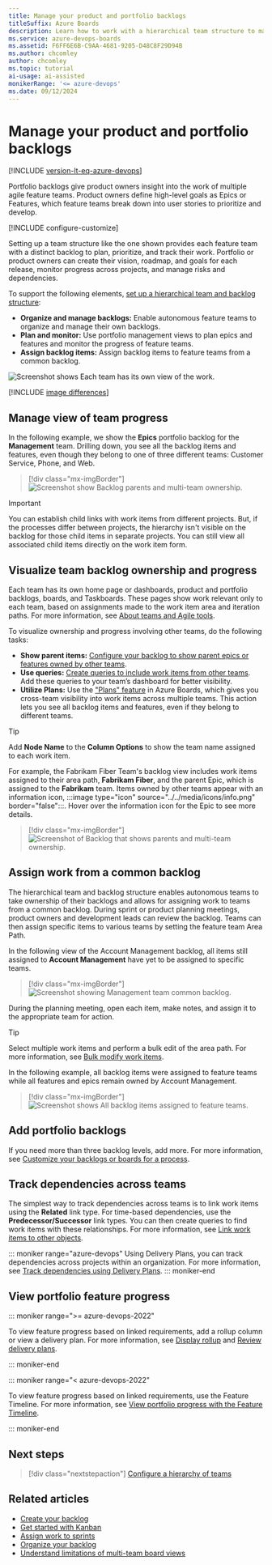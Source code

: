 ```yaml
---
title: Manage your product and portfolio backlogs
titleSuffix: Azure Boards
description: Learn how to work with a hierarchical team structure to manage product and portfolio backlogs and to track progress across teams.
ms.service: azure-devops-boards
ms.assetid: F6FF6E6B-C9AA-4681-9205-D48C8F29D94B  
ms.author: chcomley
author: chcomley
ms.topic: tutorial
ai-usage: ai-assisted
monikerRange: '<= azure-devops'
ms.date: 09/12/2024
---
```


# Manage your product and portfolio backlogs 

[!INCLUDE [version-lt-eq-azure-devops](../../includes/version-lt-eq-azure-devops.md)]

Portfolio backlogs give product owners insight into the work of multiple agile feature teams. Product owners define high-level goals as Epics or Features, which feature teams break down into user stories to prioritize and develop.

[!INCLUDE configure-customize]

Setting up a team structure like the one shown provides each feature team with a distinct backlog to plan, prioritize, and track their work. Portfolio or product owners can create their vision, roadmap, and goals for each release, monitor progress across projects, and manage risks and dependencies.

To support the following elements, [set up a hierarchical team and backlog structure](configure-hierarchical-teams.md):

- **Organize and manage backlogs:** Enable autonomous feature teams to organize and manage their own backlogs.
- **Plan and monitor:** Use portfolio management views to plan epics and features and monitor the progress of feature teams.
- **Assign backlog items:** Assign backlog items to feature teams from a common backlog.

![Screenshot shows Each team has its own view of the work.](media/pm-team-structure.png)

[!INCLUDE [image differences](../includes/image-differences.md)]

## Manage view of team progress 

In the following example, we show the **Epics** portfolio backlog for the **Management** team. Drilling down, you see all the backlog items and features, even though they belong to one of three different teams: Customer Service, Phone, and Web.

> [!div class="mx-imgBorder"]  
> ![Screenshot show Backlog parents and multi-team ownership.](../backlogs/media/multi-ownership/management-team-backlog-epics.png)   

> [!IMPORTANT]
> You can establish child links with work items from different projects. But, if the processes differ between projects, the hierarchy isn't visible on the backlog for those child items in separate projects. You can still view all associated child items directly on the work item form.

<a id="feature-team-backlog"> </a>

## Visualize team backlog ownership and progress 

Each team has its own home page or dashboards, product and portfolio backlogs, boards, and Taskboards. These pages show work relevant only to each team, based on assignments made to the work item area and iteration paths. For more information, see [About teams and Agile tools](../../organizations/settings/about-teams-and-settings.md).

To visualize ownership and progress involving other teams, do the following tasks:

- **Show parent items:** [Configure your backlog to show parent epics or features owned by other teams](../backlogs/backlogs-overview.md).
- **Use queries:** [Create queries to include work items from other teams](../work-items/move-work-items.md). Add these queries to your team’s dashboard for better visibility.
- **Utilize Plans:** Use the ["Plans" feature](review-team-plans.md) in Azure Boards, which gives you cross-team visibility into work items across multiple teams. This action lets you see all backlog items and features, even if they belong to different teams.

> [!TIP]
> Add **Node Name** to the **Column Options** to show the team name assigned to each work item. 

For example, the Fabrikam Fiber Team's backlog view includes work items assigned to their area path, **Fabrikam Fiber**, and the parent Epic, which is assigned to the **Fabrikam** team. Items owned by other teams appear with an information icon, :::image type="icon" source="../../media/icons/info.png" border="false":::. Hover over the information icon for the Epic to see more details.

> [!div class="mx-imgBorder"]  
> ![Screenshot of Backlog that shows parents and multi-team ownership.](../backlogs/media/multi-ownership/backlog-parents-on.png)   

## Assign work from a common backlog

The hierarchical team and backlog structure enables autonomous teams to take ownership of their backlogs and allows for assigning work to teams from a common backlog. During sprint or product planning meetings, product owners and development leads can review the backlog. Teams can then assign specific items to various teams by setting the feature team Area Path.

In the following view of the Account Management backlog, all items still assigned to **Account Management** have yet to be assigned to specific teams.

> [!div class="mx-imgBorder"]  
> ![Screenshot showing Management team common backlog.](media/portfolio/account-management-backlog.png) 

During the planning meeting, open each item, make notes, and assign it to the appropriate team for action. 

> [!TIP]
> Select multiple work items and perform a bulk edit of the area path. For more information, see [Bulk modify work items](../backlogs/bulk-modify-work-items.md).    

In the following example, all backlog items were assigned to feature teams while all features and epics remain owned by Account Management. 

> [!div class="mx-imgBorder"]  
> ![Screenshot shows All backlog items assigned to feature teams.](media/portfolio/account-management-backlog-assigned.png) 

## Add portfolio backlogs 

If you need more than three backlog levels, add more. For more information, see [Customize your backlogs or boards for a process](../../organizations/settings/work/customize-process-backlogs-boards.md).

## Track dependencies across teams 

The simplest way to track dependencies across teams is to link work items using the **Related** link type. For time-based dependencies, use the **Predecessor/Successor** link types. You can then create queries to find work items with these relationships. For more information, see [Link work items to other objects](../backlogs/add-link.md).
 
::: moniker range="azure-devops"
Using Delivery Plans, you can track dependencies across projects within an organization. For more information, see [Track dependencies using Delivery Plans](../plans/track-dependencies.md). 
::: moniker-end

## View portfolio feature progress

::: moniker range=">= azure-devops-2022"

To view feature progress based on linked requirements, add a rollup column or view a delivery plan. For more information, see [Display rollup](../backlogs/display-rollup.md) and [Review delivery plans](review-team-plans.md). 

::: moniker-end

::: moniker range="< azure-devops-2022"

To view feature progress based on linked requirements, use the Feature Timeline. For more information, see [View portfolio progress with the Feature Timeline](/previous-versions/azure/devops/all/extensions/feature-timeline). 

::: moniker-end

## Next steps

> [!div class="nextstepaction"]
> [Configure a hierarchy of teams](configure-hierarchical-teams.md)

## Related articles
 
- [Create your backlog](../backlogs/create-your-backlog.md)
- [Get started with Kanban](../boards/kanban-quickstart.md)
- [Assign work to sprints](../sprints/assign-work-sprint.md)
- [Organize your backlog](../backlogs/organize-backlog.md)
- [Understand limitations of multi-team board views](../boards/kanban-overview.md)
 